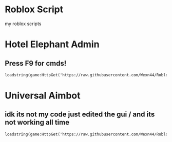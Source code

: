 # Roblox Script
my roblox scripts

# Hotel Elephant Admin

## Press F9 for cmds!

```md
loadstring(game:HttpGet('https://raw.githubusercontent.com/Wexn44/RobloxScripts/main/hotelelephantadmin'))()
```


# Universal Aimbot

## idk its not my code just edited the gui / and its not working all time 

```md
loadstring(game:HttpGet('https://raw.githubusercontent.com/Wexn44/RobloxScripts/refs/heads/main/aimbot'))()
```
